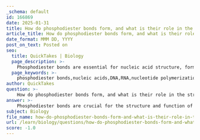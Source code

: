 ```yaml
---
_schema: default
id: 166869
date: 2025-01-31
title: How do phosphodiester bonds form, and what is their role in the structure of nucleic acids?
article_title: How do phosphodiester bonds form, and what is their role in the structure of nucleic acids?
date_format: MMM DD, YYYY
post_on_text: Posted on
seo:
  title: QuickTakes | Biology
  page_description: >-
    Phosphodiester bonds are essential for nucleic acid structure, forming during nucleotide polymerization and creating a sugar-phosphate backbone that is crucial for the stability and directionality of DNA and RNA.
  page_keywords: >-
    phosphodiester bonds,nucleic acids,DNA,RNA,nucleotide polymerization,sugar-phosphate backbone,dehydration reaction,biological processes
author: QuickTakes
question: >-
    How do phosphodiester bonds form, and what is their role in the structure of nucleic acids?
answer: >-
    Phosphodiester bonds are crucial for the structure and function of nucleic acids, such as DNA and RNA. These covalent bonds form during the polymerization of nucleotides, which are the building blocks of nucleic acids.\n\n### Formation of Phosphodiester Bonds\n\nPhosphodiester bonds are created through a dehydration reaction, where a water molecule is removed. Specifically, the bond forms between the phosphate group attached to the 5' carbon of one nucleotide and the hydroxyl group on the 3' carbon of the sugar of another nucleotide. This reaction results in the linkage of nucleotides, creating a continuous sugar-phosphate backbone. The general reaction can be summarized as follows:\n\n1. The 5' phosphate group of one nucleotide reacts with the 3' hydroxyl group of another nucleotide.\n2. A water molecule is released, and a phosphodiester bond is formed.\n\nThis process can be represented as:\n\n$$\n\text{Nucleotide}_1 + \text{Nucleotide}_2 \rightarrow \text{Nucleotide}_1 - \text{P} - \text{Nucleotide}_2 + \text{H}_2\text{O}\n$$\n\n### Role in Nucleic Acid Structure\n\nThe formation of phosphodiester bonds results in a sugar-phosphate backbone that is essential for the structural integrity of nucleic acids. This backbone provides stability and directionality to the nucleic acid strand, which is oriented from the 5' end to the 3' end. This directionality is critical for various biological processes, including DNA replication and transcription, as enzymes that synthesize nucleic acids can only add nucleotides to the 3' end of the growing strand.\n\n### Summary\n\nIn summary, phosphodiester bonds are vital for linking nucleotides together, forming the backbone of nucleic acids, and establishing the directionality necessary for their biological functions. The integrity and stability provided by these bonds enable nucleic acids to serve as the genetic material and play essential roles in protein synthesis and other cellular processes.
subject: Biology
file_name: how-do-phosphodiester-bonds-form-and-what-is-their-role-in-the-structure-of-nucleic-acids.md
url: /learn/biology/questions/how-do-phosphodiester-bonds-form-and-what-is-their-role-in-the-structure-of-nucleic-acids
score: -1.0
---
```


&nbsp;